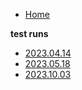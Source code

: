 <div class="inset">

* [Home](/)

**test runs**

* [2023.04.14](/pages/2023.04.14.md)
* [2023.05.18](/pages/2023.05.18.md)
* [2023.10.03](/pages/2023.10.03.md)

</div>